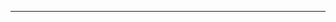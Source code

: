 <!--
CO_OP_TRANSLATOR_METADATA:
{
  "original_hash": "77735b446eb79b1bba9c849865cd0ced",
  "translation_date": "2025-08-28T18:03:16+00:00",
  "source_file": "03-GettingStarted/05-stdio-server/README.md",
  "language_code": "ar"
}
-->


---

